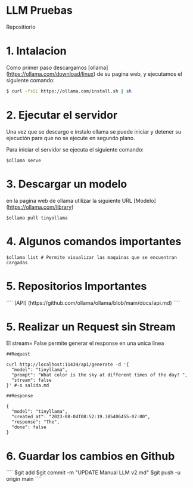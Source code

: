 <h1>LLM Pruebas</h1>

Repositiorio


<h1>1. Intalacion </h1>

Como primer paso descargamos [ollama]
(https://ollama.com/download/linux) de su pagina web, y ejecutamos el 
siguiente comando:

````bash
$ curl -fsSL https://ollama.com/install.sh | sh
````

<h1>2. Ejecutar el servidor </h1>

Una vez que se descargo e instalo ollama se puede iniciar y detener su ejecución para que no se ejecute en segundo plano.

Para iniciar el servidor se ejecuta el siguiente comando:
````
$ollama serve
````

<h1>3. Descargar un modelo</h1> 

en la pagina web de ollama utilizar la siguiente URL [Modelo] (https://ollama.com/library)

````
$ollama pull tinyollama
````


<h1>4. Algunos comandos importantes </h1>

````
$ollama list # Permite visualizar las maquinas que se encuentran cargadas 

````


<h1>5. Repositorios Importantes </h1>
````
[API] (https://github.com/ollama/ollama/blob/main/docs/api.md)
````


<h1>5. Realizar un Request sin Stream</h1>

El stream= False permite generar el response en una unica linea 
````
##Request

curl http://localhost:11434/api/generate -d '{
  "model": "tinyllama",
  "prompt": "What color is the sky at different times of the day? ",
  "stream": false
}' #-o salida.md

##Response 

{
  "model": "tinyllama",
  "created_at": "2023-08-04T08:52:19.385406455-07:00",
  "response": "The",
  "done": false
} 
````

<h1>6. Guardar los cambios en Github</h1>
````
$git add
$git commit -m "UPDATE Manual LLM v2.md"
$git push -u origin main
````